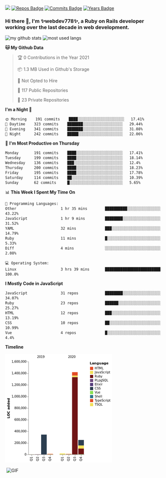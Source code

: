 ![](https://visitor-badge.glitch.me/badge?page_id=webdev778.webdev778)
[![Repos Badge](https://badges.pufler.dev/repos/webdev778)](https://badges.pufler.dev)
[![Commits Badge](https://badges.pufler.dev/commits/monthly/webdev778)](https://badges.pufler.dev)
[![Years Badge](https://badges.pufler.dev/years/webdev778)](https://badges.pufler.dev)
### Hi there 👋, I'm ✨webdev778✨, a Ruby on Rails developer working over the last decade in web development.


![my github stats](https://github-readme-stats.vercel.app/api?username=webdev778&show_icons=true&theme=tokyonight&line_height=27)
![most used langs](https://github-readme-stats.vercel.app/api/top-langs/?username=webdev778&hide=css,html&theme=tokyonight)

<!--START_SECTION:waka-->
**🐱 My Github Data** 

> 🏆 0 Contributions in the Year 2021
 > 
> 📦 1.3 MB Used in Github's Storage 
 > 
> 🚫 Not Opted to Hire
 > 
> 📜 117 Public Repositories 
 > 
> 🔑 23 Private Repositories  
 > 
**I'm a Night 🦉** 

```text
🌞 Morning    191 commits    ████░░░░░░░░░░░░░░░░░░░░░   17.41% 
🌆 Daytime    323 commits    ███████░░░░░░░░░░░░░░░░░░   29.44% 
🌃 Evening    341 commits    ███████░░░░░░░░░░░░░░░░░░   31.08% 
🌙 Night      242 commits    █████░░░░░░░░░░░░░░░░░░░░   22.06%

```
📅 **I'm Most Productive on Thursday** 

```text
Monday       191 commits    ████░░░░░░░░░░░░░░░░░░░░░   17.41% 
Tuesday      199 commits    ████░░░░░░░░░░░░░░░░░░░░░   18.14% 
Wednesday    136 commits    ███░░░░░░░░░░░░░░░░░░░░░░   12.4% 
Thursday     200 commits    ████░░░░░░░░░░░░░░░░░░░░░   18.23% 
Friday       195 commits    ████░░░░░░░░░░░░░░░░░░░░░   17.78% 
Saturday     114 commits    ██░░░░░░░░░░░░░░░░░░░░░░░   10.39% 
Sunday       62 commits     █░░░░░░░░░░░░░░░░░░░░░░░░   5.65%

```


📊 **This Week I Spent My Time On** 

```text
💬 Programming Languages: 
Other                    1 hr 35 mins        ██████████░░░░░░░░░░░░░░░   43.22% 
JavaScript               1 hr 9 mins         ████████░░░░░░░░░░░░░░░░░   31.52% 
YAML                     32 mins             ███░░░░░░░░░░░░░░░░░░░░░░   14.79% 
Ruby                     11 mins             █░░░░░░░░░░░░░░░░░░░░░░░░   5.33% 
Diff                     4 mins              ░░░░░░░░░░░░░░░░░░░░░░░░░   2.08%

💻 Operating System: 
Linux                    3 hrs 39 mins       █████████████████████████   100.0%

```

**I Mostly Code in JavaScript** 

```text
JavaScript               31 repos            ████████░░░░░░░░░░░░░░░░░   34.07% 
Ruby                     23 repos            ██████░░░░░░░░░░░░░░░░░░░   25.27% 
HTML                     12 repos            ███░░░░░░░░░░░░░░░░░░░░░░   13.19% 
CSS                      10 repos            ██░░░░░░░░░░░░░░░░░░░░░░░   10.99% 
Vue                      4 repos             █░░░░░░░░░░░░░░░░░░░░░░░░   4.4%

```


**Timeline**

![Chart not found](https://raw.githubusercontent.com/webdev778/webdev778/master/charts/bar_graph.png) 


<!--END_SECTION:waka-->

<img align="right" alt="GIF" src="https://github.com/webdev778/webdev778/blob/main/code.gif?raw=true" width="500" height="320" />

<!--
**webdev778/webdev778** is a ✨ _special_ ✨ repository because its `README.md` (this file) appears on your GitHub profile.

Here are some ideas to get you started:

- 🔭 I’m currently working on ...
- 🌱 I’m currently learning ...
- 👯 I’m looking to collaborate on ...
- 🤔 I’m looking for help with ...
- 💬 Ask me about ...
- 📫 How to reach me: ...
- 😄 Pronouns: ...
- ⚡ Fun fact: ...
-->
